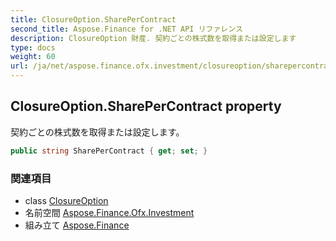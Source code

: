 ```yaml
---
title: ClosureOption.SharePerContract
second_title: Aspose.Finance for .NET API リファレンス
description: ClosureOption 財産. 契約ごとの株式数を取得または設定します
type: docs
weight: 60
url: /ja/net/aspose.finance.ofx.investment/closureoption/sharepercontract/
---
```

## ClosureOption.SharePerContract property

契約ごとの株式数を取得または設定します。

```csharp
public string SharePerContract { get; set; }
```

### 関連項目

* class [ClosureOption](../)
* 名前空間 [Aspose.Finance.Ofx.Investment](../../closureoption/)
* 組み立て [Aspose.Finance](../../../)


